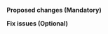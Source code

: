 <!--
    Thanks for your contribution.
    See [CONTRIBUTING](CONTRIBUTING.md) for contribution guidelines.
-->

**Proposed changes (Mandatory)**

<!--
    Tell us what you did and why:

    One line short description

    And details in other paragraphs.
-->

**Fix issues (Optional)**

<!--
    Tell us what issues you fixed, e.g., fix #123
-->

